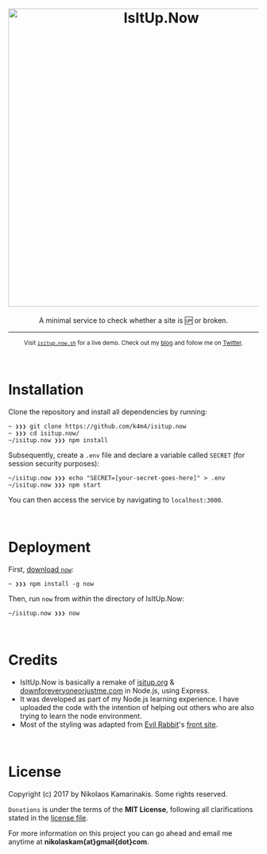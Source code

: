 <h1 align="center">
	<img width="600" src="https://nikolaskama.me/content/images/2018/02/isitup.png" alt="IsItUp.Now">
</h1>

<p align="center">A minimal service to check whether a site is 🆙 or broken.</p>

---

<p align="center">
	<sub>Visit <a href="https://isitup.now.sh"><code>isitup.now.sh</code></a> for a live demo. Check out my <a href="https://nikolaskama.me">blog</a> and follow me on <a href="https://twitter.com/nikolaskama">Twitter</a>.</sub>
</p>


<br>

# Installation

Clone the repository and install all dependencies by running:

```
~ ❯❯❯ git clone https://github.com/k4m4/isitup.now
~ ❯❯❯ cd isitup.now/
~/isitup.now ❯❯❯ npm install
```

Subsequently, create a `.env` file and declare a variable called `SECRET` (for session security purposes):

```
~/isitup.now ❯❯❯ echo "SECRET=[your-secret-goes-here]" > .env
~/isitup.now ❯❯❯ npm start
```

You can then access the service by navigating to `localhost:3000`.


<br>

# Deployment

First, [download `now`](https://zeit.co/download):

```
~ ❯❯❯ npm install -g now
```

Then, run `now` from *within* the directory of IsItUp.Now:

```
~/isitup.now ❯❯❯ now
```

<br>

# Credits
- IsItUp.Now is basically a remake of [isitup.org](https://github.com/sjparkinson/isitup.org) & [downforeveryoneorjustme.com](http://downforeveryoneorjustme.com) in Node.js, using Express. 
- It was developed as part of my Node.js learning experience. I have uploaded the code with the intention of helping out others who are also trying to learn the node environment.
- Most of the styling was adapted from [Evil Rabbit](https://twitter.com/evilrabbit_)'s [front site](https://github.com/evilrabbit/front).


<br>

# License

Copyright (c) 2017 by Nikolaos Kamarinakis. Some rights reserved.

`Donations` is under the terms of the **MIT License**, following all clarifications stated in the [license file](license.md).

For more information on this project you can go ahead and email me anytime at **nikolaskam{at}gmail{dot}com**.